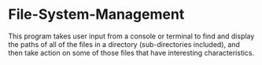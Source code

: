 # File-System-Management
This program takes user input from a console or terminal to find and display the paths of all of the files in a directory (sub-directories included), and then take action on some of those files that have interesting characteristics.
